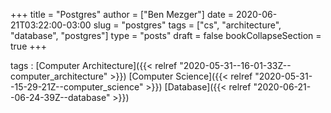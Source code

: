 +++
title = "Postgres"
author = ["Ben Mezger"]
date = 2020-06-21T03:22:00-03:00
slug = "postgres"
tags = ["cs", "architecture", "database", "postgres"]
type = "posts"
draft = false
bookCollapseSection = true
+++

tags
: [Computer Architecture]({{< relref "2020-05-31--16-01-33Z--computer_architecture" >}}) [Computer Science]({{< relref "2020-05-31--15-29-21Z--computer_science" >}}) [Database]({{< relref "2020-06-21--06-24-39Z--database" >}})